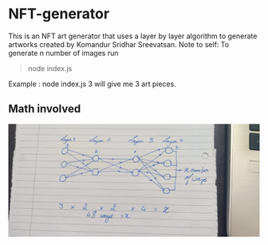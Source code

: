 # NFT-generator

This is an NFT art generator that uses a layer by layer algorithm to generate artworks created by Komandur Sridhar Sreevatsan. 
Note to self: To generate n number of images run 
> node index.js <number of art images you want to generate> 

Example : node index.js 3 will give me 3 art pieces.
## Math involved

![](2022-02-08-06-13-11.png)

